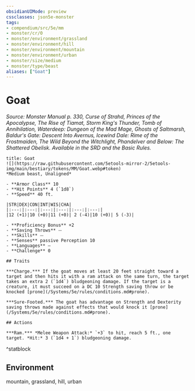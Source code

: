 ```yaml
---
obsidianUIMode: preview
cssclasses: json5e-monster
tags:
- compendium/src/5e/mm
- monster/cr/0
- monster/environment/grassland
- monster/environment/hill
- monster/environment/mountain
- monster/environment/urban
- monster/size/medium
- monster/type/beast
aliases: ["Goat"]
---
```

# Goat
*Source: Monster Manual p. 330, Curse of Strahd, Princes of the Apocalypse, The Rise of Tiamat, Storm King's Thunder, Tomb of Annihilation, Waterdeep: Dungeon of the Mad Mage, Ghosts of Saltmarsh, Baldur's Gate: Descent Into Avernus, Icewind Dale: Rime of the Frostmaiden, The Wild Beyond the Witchlight, Phandelver and Below: The Shattered Obelisk. Available in the SRD and the Basic Rules.*  

```ad-statblock
title: Goat
![](https://raw.githubusercontent.com/5etools-mirror-2/5etools-img/main/bestiary/tokens/MM/Goat.webp#token)
*Medium beast, Unaligned*

- **Armor Class** 10
- **Hit Points** 4 (`1d8`)
- **Speed** 40 ft.

|STR|DEX|CON|INT|WIS|CHA|
|:---:|:---:|:---:|:---:|:---:|:---:|
|12 (+1)|10 (+0)|11 (+0)| 2 (-4)|10 (+0)| 5 (-3)|

- **Proficiency Bonus** +2
- **Saving Throws** ⏤
- **Skills** ⏤
- **Senses** passive Perception 10
- **Languages** —
- **Challenge** 0

## Traits

***Charge.*** If the goat moves at least 20 feet straight toward a target and then hits it with a ram attack on the same turn, the target takes an extra 2 (`1d4`) bludgeoning damage. If the target is a creature, it must succeed on a DC 10 Strength saving throw or be knocked [prone](/Systems/5e/rules/conditions.md#prone).

***Sure-Footed.*** The goat has advantage on Strength and Dexterity saving throws made against effects that would knock it [prone](/Systems/5e/rules/conditions.md#prone).

## Actions

***Ram.*** *Melee Weapon Attack:* `+3` to hit, reach 5 ft., one target. *Hit:* 3 (`1d4 + 1`) bludgeoning damage.
```
^statblock

## Environment

mountain, grassland, hill, urban